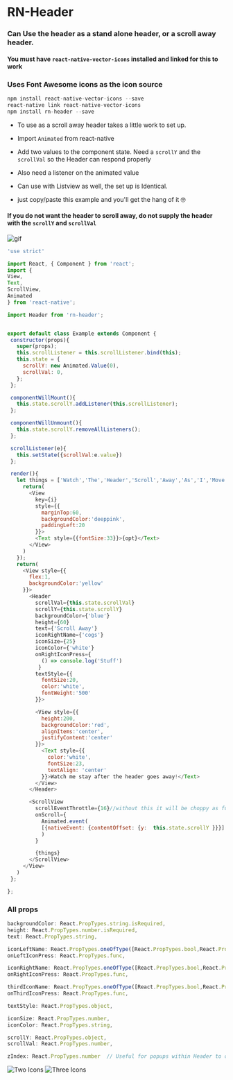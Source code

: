 # RN-Header

### Can Use the header as a stand alone header, or a scroll away header.

#### You must have `react-native-vector-icons` installed and linked for this to work


### Uses Font Awesome icons as the icon source
```js
npm install react-native-vector-icons --save
react-native link react-native-vector-icons
npm install rn-header --save

```


- To use as a scroll away header takes a little work to set up.
-  Import `Animated` from react-native
- Add two values to the component state.  Need a `scrollY` and the `scrollVal` so the Header can respond properly

- Also need a listener on the animated value

- Can use with Listview as well, the set up is Identical.

- just copy/paste this example and you'll get the hang of it 🤓

####  If you do not want the header to scroll away,  do not supply the header with the `scrollY` and `scrollVal`



![gif](./scrollaway.gif "scroll away")

```js
'use strict'

import React, { Component } from 'react';
import {
View,
Text,
ScrollView,
Animated
} from 'react-native';

import Header from 'rn-header';


export default class Example extends Component {
 constructor(props){
   super(props);
   this.scrollListener = this.scrollListener.bind(this);
   this.state = {
     scrollY: new Animated.Value(0),
     scrollVal: 0,
   };
 };

 componentWillMount(){
   this.state.scrollY.addListener(this.scrollListener);
 };

 componentWillUnmount(){
   this.state.scrollY.removeAllListeners();
 };

 scrollListener(e){
   this.setState({scrollVal:e.value})
 };

 render(){
   let things = ['Watch','The','Header','Scroll','Away','As','I','Move'].map((opt,i) => {
     return(
       <View
         key={i}
         style={{
           marginTop:60,
           backgroundColor:'deeppink',
           paddingLeft:20
         }}>
         <Text style={{fontSize:33}}>{opt}</Text>
       </View>
     )
   });
   return(
     <View style={{
       flex:1,
       backgroundColor:'yellow'
     }}>
       <Header
         scrollVal={this.state.scrollVal}
         scrollY={this.state.scrollY}
         backgroundColor={'blue'}
         height={60}
         text={'Scroll Away'}
         iconRightName={'cogs'}
         iconSize={25}
         iconColor={'white'}
         onRightIconPress={
           () => console.log('Stuff')
          }
         textStyle={{
           fontSize:20,
           color:'white',
           fontWeight:'500'
         }}>

         <View style={{
           height:200,
           backgroundColor:'red',
           alignItems:'center',
           justifyContent:'center'
         }}>
           <Text style={{
             color:'white',
             fontSize:23,
             textAlign: 'center'
           }}>Watch me stay after the header goes away!</Text>
         </View>
       </Header>

       <ScrollView
         scrollEventThrottle={16}//without this it will be choppy as fuck
         onScroll={
           Animated.event(
           [{nativeEvent: {contentOffset: {y:  this.state.scrollY }}}]
           )
         }

         {things}
       </ScrollView>
     </View>
   )
 };

};
```

### All props
```js
backgroundColor: React.PropTypes.string.isRequired,
height: React.PropTypes.number.isRequired,
text: React.PropTypes.string,

iconLeftName: React.PropTypes.oneOfType([React.PropTypes.bool,React.PropTypes.string]),
onLeftIconPress: React.PropTypes.func,

iconRightName: React.PropTypes.oneOfType([React.PropTypes.bool,React.PropTypes.string]),
onRightIconPress: React.PropTypes.func,

thirdIconName: React.PropTypes.oneOfType([React.PropTypes.bool,React.PropTypes.string]),
onThirdIconPress: React.PropTypes.func,

textStyle: React.PropTypes.object,

iconSize: React.PropTypes.number,
iconColor: React.PropTypes.string,

scrollY: React.PropTypes.object,
scrollVal: React.PropTypes.number,

zIndex: React.PropTypes.number  // Useful for popups within Header to overlay ListView

```
![Two Icons](./TwoIcons.png "Two Icons")
![Three Icons](./ThreeIcons.png "Three Icons")
